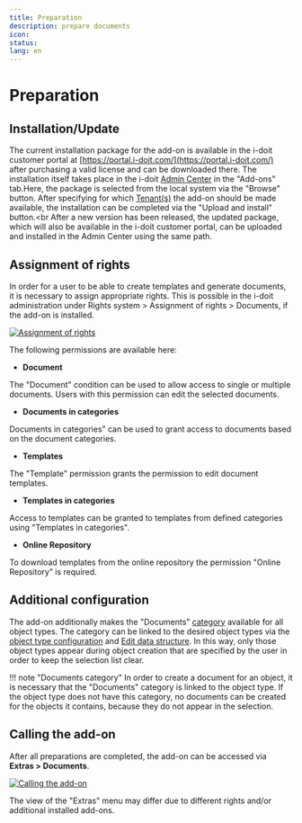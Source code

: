 ```yaml
---
title: Preparation
description: prepare documents
icon:
status:
lang: en
---
```


# Preparation

## Installation/Update

The current installation package for the add-on is available in the i-doit customer portal at [https://portal.i-doit.com/](https://portal.i-doit.com/) after purchasing a valid license and can be downloaded there. The installation itself takes place in the i-doit [Admin Center](../../system-administration/admin-center.md) in the "Add-ons" tab.Here, the package is selected from the local system via the "Browse" button. After specifying for which [Tenant(s)](../../system-administration/multi-tenant.md) the add-on should be made available, the installation can be completed via the "Upload and install" button.<br
After a new version has been released, the updated package, which will also be available in the i-doit customer portal, can be uploaded and installed in the Admin Center using the same path.

## Assignment of rights

In order for a user to be able to create templates and generate documents, it is necessary to assign appropriate rights. This is possible in the i-doit administration under Rights system > Assignment of rights > Documents, if the add-on is installed.

[![Assignment of rights](../../assets/images/en/i-doit-add-ons/documents/preperation/1-dp.png)](../../assets/images/en/i-doit-add-ons/documents/preperation/1-dp.png)

The following permissions are available here:

-   **Document**

The "Document" condition can be used to allow access to single or multiple documents. Users with this permission can edit the selected documents.

-   **Documents in categories**

Documents in categories" can be used to grant access to documents based on the document categories.

-   **Templates**

The "Template" permission grants the permission to edit document templates.

-   **Templates in categories**

Access to templates can be granted to templates from defined categories using "Templates in categories".

-   **Online Repository**

To download templates from the online repository the permission "Online Repository" is required.

## Additional configuration

The add-on additionally makes the "Documents" [category](../../basics/categories-and-attributes.md) available for all object types. The category can be linked to the desired object types via the [object type configuration](../../basics/custom-object-types.md) and [Edit data structure](../../basics/assignment-of-categories-to-object-types.md). In this way, only those object types appear during object creation that are specified by the user in order to keep the selection list clear.

!!! note "Documents category"
    In order to create a document for an object, it is necessary that the "Documents" category is linked to the object type. If the object type does not have this category, no documents can be created for the objects it contains, because they do not appear in the selection.

## Calling the add-on

After all preparations are completed, the add-on can be accessed via **Extras > Documents**.

[![Calling the add-on](../../assets/images/en/i-doit-add-ons/documents/preperation/2-dp.png)](../../assets/images/en/i-doit-add-ons/documents/preperation/2-dp.png)

The view of the "Extras" menu may differ due to different rights and/or additional installed add-ons.
